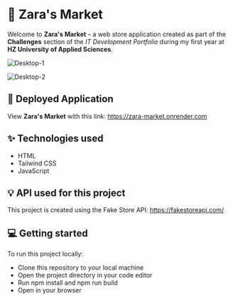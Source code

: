 # 🌷 Zara's Market 

Welcome to **Zara's Market** – a web store application created as part of the **Challenges** section of the *IT Development Portfolio* during my first year at **HZ University of Applied Sciences**.

![Desktop-1](https://github.com/user-attachments/assets/1daac547-bc18-4d74-9d5f-60251ab70849)

![Desktop-2](https://github.com/user-attachments/assets/befee4e7-64cf-4c71-b36b-a0bacf9eb78d)

## 🌟 Deployed Application
View **Zara's Market** with this link: https://zara-market.onrender.com

## ✨ Technologies used 
- HTML
- Tailwind CSS
- JavaScript


## 💡 API used for this project
This project is created using the Fake Store API: https://fakestoreapi.com/

## 💻 Getting started
To run this project locally:
- Clone this repository to your local machine
- Open the project directory in your code editor
- Run npm install and npm run build
- Open in your browser
